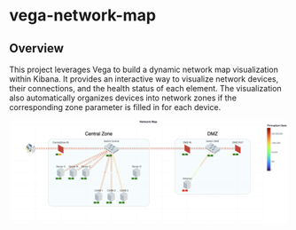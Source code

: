 # vega-network-map

## Overview

This project leverages Vega to build a dynamic network map visualization within Kibana. It provides an interactive way to visualize network devices, their connections, and the health status of each element. The visualization also automatically organizes devices into network zones if the corresponding zone parameter is filled in for each device.

![network map image example](<img/example.png>)